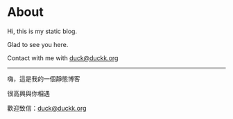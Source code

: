 # About

Hi, this is my static blog.

Glad to see you here.

Contact with me with duck@duckk.org

---

嗨，這是我的一個靜態博客

很高興與你相遇

歡迎致信：duck@duckk.org